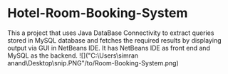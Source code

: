 # Hotel-Room-Booking-System
This a project that uses Java DataBase Connectivity to extract queries stored in MySQL database and fetches the required results by displaying output via GUI in NetBeans IDE. It has NetBeans IDE as front end and MySQL as the backend.
![]("C:\Users\simran anand\Desktop\snip.PNG"/to/Room-Booking-System.png)

